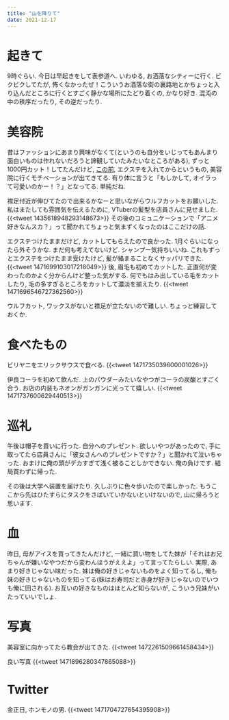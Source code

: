 ```yaml
---
title: "山を降りて"
date: 2021-12-17
---
```



# 起きて
9時ぐらい. 今日は早起きをして表参道へ. いわゆる, お洒落なシティーに行く. ビクビクしてたが, 怖くなかったぜ！こういうお洒落な街の裏路地とかちょっと入り込んだところに行くとすごく静かな場所にたどり着くの, かなり好き. 混沌の中の秩序だったり, その逆だったり.

# 美容院
昔はファッションにあまり興味がなくて(というのも自分をいじってもあんまり面白いものは作れないだろうと諦観していたみたいなところがある), ずっと1000円カット！してたんだけど, [この前](/posts/2021-11-05), エクステを入れてからというもの, 美容院に行くモチベーションが出てきてる. 有り体に言うと「もしかして, オイラって可愛いのかー！？」となってる. 単純だね.

襟足付近が伸びてたので出来るかなーと思いながらウルフカットをお願いした. 私はまたしても雰囲気を伝えるために, VTuberの髪型を店員さんに見せました.
{{<tweet 1435618948293148673>}}
その後のコミュニケーションで「アニメ好きなんスカ？」って聞かれてちょっと気まずくなったのはここだけの話.

エクステつけたままだけど, カットしてもらえたので良かった. 1月ぐらいになったら外そうかな. まだ何も考えてないけど.
シャンプー気持ちいいね. これもずっとエクステをつけたまま受けたけど, 髪が絡まることなくサッパリできた.
{{<tweet 1471699103017218049>}}
後, 眉毛も初めてカットした. 正直何が変わったのかよく分からんけど整った気がする. 何でもはみ出している毛をカットしたり, 毛の多すぎるところをカットして濃淡を揃えたり.
{{<tweet 1471696546727362560>}}

ウルフカット, ワックスがないと襟足が立たないので難しい. ちょっと練習しておくか.

# 食べたもの
ビリヤニをエリックサウスで食べる.
{{<tweet 1471735039600001026>}}

伊良コーラを初めて飲んだ. 上のパウダーみたいなやつがコーラの炭酸とすごく合う. お店の内装もネオンがガンガンに光ってて嬉しい.
{{<tweet 1471737600629440513>}}

# 巡礼
午後は帽子を買いに行った. 自分へのプレゼント. 欲しいやつがあったので, 手に取ってたら店員さんに「彼女さんへのプレゼントですか？」と聞かれて泣いちゃった. おまけに俺の頭がデカすぎて浅く被ることしかできない. 俺の負けです. 結局買わずに帰った.

その後は大学へ装置を届けたり. 久しぶりに色々歩いたので楽しかった. もうここから先はひたすらにタスクをさばいていかないといけないので, 山に帰ろうと思います.

# 血
昨日, 母がアイスを買ってきたんだけど, 一緒に買い物をしてた妹が「それはお兄ちゃんが嫌いなやつだから変わんほうがええよ」って言ってたらしい. 実際, あまり好きじゃない味だった. 妹は俺の好きじゃないものをよく知ってるし, 俺も妹の好きじゃないものを知ってる(妹はお寿司だと赤身が好きじゃないのでいつも俺に回される). お互いの好きなものはほとんど知らないが, こういう兄妹がいたっていいでしょ.

# 写真
美容室に向かってたら教会が出てきた.
{{<tweet 1472261509661458434>}}

良い写真
{{<tweet 1471896280347865088>}}
# Twitter
金正日, ホンモノの男.
{{<tweet 1471704727654395908>}}